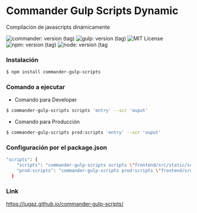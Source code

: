 # Commander Gulp Scripts Dynamic

<p>Compilación de javascripts dinámicamente</p>
 
![commander: version (tag)](https://img.shields.io/badge/commander-v3.0.2-blue?style=for-the-badge)
![gulp: version (tag)](https://img.shields.io/badge/gulp-v4.0.2-orange?style=for-the-badge)
![MIT License](https://img.shields.io/badge/lincense-MIT-yellow?style=for-the-badge) 
![npm: version (tag)](https://img.shields.io/badge/npm-v7.0.15-red?style=for-the-badge)
![node: version (tag](https://img.shields.io/badge/node-v15.4.0-green?style=for-the-badge)


### Instalación

```bash
$ npm install commander-gulp-scripts
```


### Comando a ejecutar

- Comando para Developer

```bash
$ commander-gulp-scripts scripts 'entry' --scr 'ouput'
```

- Comando para Producción

```bash
$ commander-gulp-scripts prod:scripts 'entry' --scr 'ouput'
```

### Configuración por el package.json

```bash
"scripts": {
    "scripts": "commander-gulp-scripts scripts \"frontend/src/static/scripts/*.js\" \"frontend/src/static/scripts/**/*.js\" --scr \"docs/scripts/\"",
    "prod:scripts": "commander-gulp-scripts prod:scripts \"frontend/src/static/scripts/*.js\" \"frontend/src/static/scripts/**/*.js\" --scr \"docs/scripts/\""
  }
```
### Link
https://jugaz.github.io/commander-gulp-scripts/